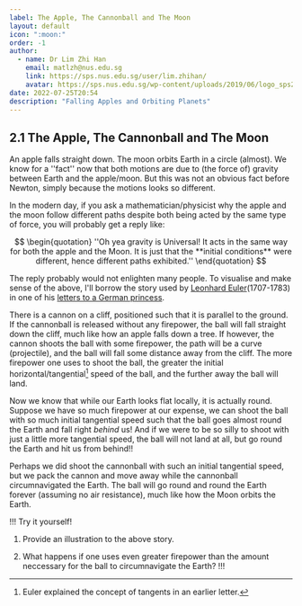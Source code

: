```yaml
---
label: The Apple, The Cannonball and The Moon
layout: default
icon: ":moon:"
order: -1
author:
  - name: Dr Lim Zhi Han
    email: matlzh@nus.edu.sg
    link: https://sps.nus.edu.sg/user/lim.zhihan/
    avatar: https://sps.nus.edu.sg/wp-content/uploads/2019/06/logo_sps20.png
date: 2022-07-25T20:54
description: "Falling Apples and Orbiting Planets"
---
```


## 2.1 The Apple, The Cannonball and The Moon

An apple falls straight down. The moon orbits Earth in a circle (almost).
We know for a ''fact'' now that both motions are due to (the force
of) gravity between Earth and the apple/moon. But this was not an
obvious fact before Newton, simply because the motions looks so different. 

In the modern day, if you ask a mathematician/physicist why the apple
and the moon follow different paths despite both being acted by the
same type of force, you will probably get a reply like: 

$$
\begin{quotation}
''Oh yea gravity is Universal! It acts in the same way for both the
apple and the Moon. It is just that the **initial conditions**
were different, hence different paths exhibited.''
\end{quotation}
$$

The reply probably would not enlighten many people. To visualise and
make sense of the above, I'll borrow the story used by [Leonhard Euler](https://en.wikipedia.org/wiki/Leonhard_Euler)(1707-1783)
in one of his [letters to a German princess](https://link.springer.com/article/10.1007/s00283-021-10052-2). 

There is a cannon on a cliff, positioned such that it is parallel
to the ground. If the cannonball is released without any firepower,
the ball will fall straight down the cliff, much like how an apple
falls down a tree. If however, the cannon shoots the ball with some
firepower, the path will be a curve (projectile), and the ball will
fall some distance away from the cliff. The more firepower one uses
to shoot the ball, the greater the initial horizontal/tangential[^1]
speed of the ball, and the further away the ball will land. 

[^1]: Euler explained the concept of tangents in an earlier letter.

Now we know that while our Earth looks flat locally, it is actually
round. Suppose we have so much firepower at our expense, we can shoot
the ball with so much initial tangential speed such that the ball
goes almost round the Earth and fall right *behind* us! And
if we were to be so silly to shoot with just a little more tangential
speed, the ball will not land at all, but go round the Earth and hit
us from behind!! 

Perhaps we did shoot the cannonball with such an initial tangential
speed, but we pack the cannon and move away while the cannonball circumnavigated
the Earth. The ball will go round and round the Earth forever (assuming
no air resistance), much like how the Moon orbits the Earth.


!!! Try it yourself!

1. Provide an illustration to the above story.


2. What happens if one uses even greater firepower than the amount
neccessary for the ball to circumnavigate the Earth?
!!!
